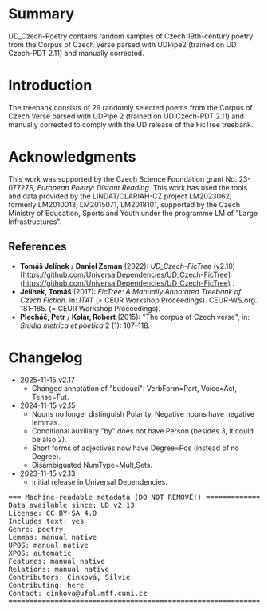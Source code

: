 # Summary

UD_Czech-Poetry contains random samples of Czech 19th-century poetry from the Corpus of Czech Verse parsed with UDPipe2 (trained on UD Czech-PDT 2.11) and manually corrected.

# Introduction

The treebank consists of 29 randomly selected poems from the  Corpus of Czech Verse parsed with UDPipe 2 (trained on UD Czech-PDT 2.11) and manually corrected to comply with the UD release of the FicTree treebank.


# Acknowledgments

This work was supported by the Czech Science Foundation grant No. 23-07727S, *European Poetry: Distant Reading*.
This work has used the tools and data provided by the LINDAT/CLARIAH-CZ project LM2023062; formerly LM2010013, LM2015071, LM2018101, supported by the Czech Ministry of Education, Sports and Youth under the programme LM of "Large Infrastructures".

## References

* **Tomáš Jelínek** / **Daniel Zeman** (2022): _UD_Czech-FicTree_ (v2.10) [https://github.com/UniversalDependencies/UD_Czech-FicTree](https://github.com/UniversalDependencies/UD_Czech-FicTree) .
* **Jelínek, Tomáš** (2017): _FicTree: A Manually Annotated Treebank of Czech Fiction_. in: _ITAT_ (= CEUR Workshop Proceedings). CEUR-WS.org. 181–185. (= CEUR Workshop Proceedings).
* **Plecháč, Petr** / **Kolár, Robert** (2015): "The corpus of Czech verse", in: _Studia metrica et poetica_ 2 (1): 107–118.


# Changelog

* 2025-11-15 v2.17
  * Changed annotation of "budoucí": VerbForm=Part, Voice=Act, Tense=Fut.
* 2024-11-15 v2.15
  * Nouns no longer distinguish Polarity. Negative nouns have negative lemmas.
  * Conditional auxiliary "by" does not have Person (besides 3, it could be also 2).
  * Short forms of adjectives now have Degree=Pos (instead of no Degree).
  * Disambiguated NumType=Mult,Sets.
* 2023-11-15 v2.13
  * Initial release in Universal Dependencies.


<pre>
=== Machine-readable metadata (DO NOT REMOVE!) ================================
Data available since: UD v2.13
License: CC BY-SA 4.0
Includes text: yes
Genre: poetry
Lemmas: manual native
UPOS: manual native
XPOS: automatic
Features: manual native
Relations: manual native
Contributors: Cinková, Silvie
Contributing: here
Contact: cinkova@ufal.mff.cuni.cz
===============================================================================
</pre>
